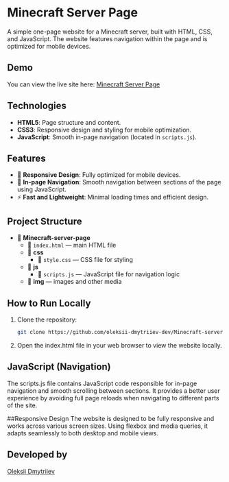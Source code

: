 # Minecraft Server Page
A simple one-page website for a Minecraft server, built with HTML, CSS, and JavaScript. The website features navigation within the page and is optimized for mobile devices.

## Demo
You can view the live site here: [Minecraft Server Page](https://schicksalbedwars.cx.ua/)

## Technologies
- **HTML5**: Page structure and content.
- **CSS3**: Responsive design and styling for mobile optimization.
- **JavaScript**: Smooth in-page navigation (located in `scripts.js`).

## Features
- 📱 **Responsive Design**: Fully optimized for mobile devices.
- 🧭 **In-page Navigation**: Smooth navigation between sections of the page using JavaScript.
- ⚡ **Fast and Lightweight**: Minimal loading times and efficient design.

## Project Structure
- 📁 **Minecraft-server-page**
  - 📄 `index.html` — main HTML file
  - 📁 **css**
    - 📄 `style.css` — CSS file for styling
  - 📁 **js**
    - 📄 `scripts.js` — JavaScript file for navigation logic
  - 📁 **img** — images and other media

## How to Run Locally
1. Clone the repository:
   ```bash
   git clone https://github.com/oleksii-dmytriiev-dev/Minecraft-server-page.git
2. Open the index.html file in your web browser to view the website locally.

## JavaScript (Navigation)
The scripts.js file contains JavaScript code responsible for in-page navigation and smooth scrolling between sections. It provides a better user experience by avoiding full page reloads when navigating to different parts of the site.

##Responsive Design
The website is designed to be fully responsive and works across various screen sizes. Using flexbox and media queries, it adapts seamlessly to both desktop and mobile views.

## Developed by
[Oleksii Dmytriiev](https://github.com/oleksii-dmytriiev-dev)
